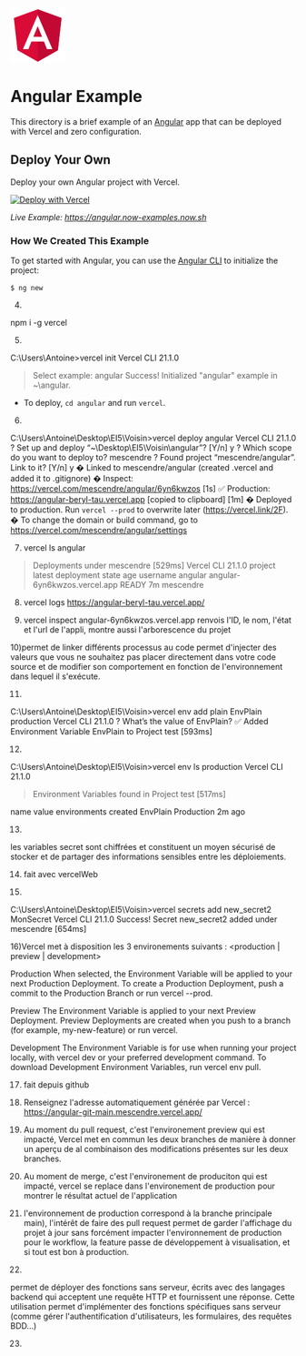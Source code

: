 ![Angular Logo](https://github.com/vercel/vercel/blob/master/packages/frameworks/logos/angular.svg)

# Angular Example

This directory is a brief example of an [Angular](https://angular.io/) app that can be deployed with Vercel and zero configuration.

## Deploy Your Own

Deploy your own Angular project with Vercel.

[![Deploy with Vercel](https://vercel.com/button)](https://vercel.com/import/project?template=https://github.com/vercel/vercel/tree/master/examples/angular)

_Live Example: https://angular.now-examples.now.sh_

### How We Created This Example

To get started with Angular, you can use the [Angular CLI](https://cli.angular.io/) to initialize the project:

```shell
$ ng new
```


4)
npm i -g vercel

5)
C:\Users\Antoine>vercel init
Vercel CLI 21.1.0
> Select example: angular
> Success! Initialized "angular" example in ~\angular.
- To deploy, `cd angular` and run `vercel`.

6)
C:\Users\Antoine\Desktop\EI5\Voisin>vercel deploy angular
Vercel CLI 21.1.0
? Set up and deploy “~\Desktop\EI5\Voisin\angular”? [Y/n] y
? Which scope do you want to deploy to? mescendre
? Found project “mescendre/angular”. Link to it? [Y/n] y
�  Linked to mescendre/angular (created .vercel and added it to .gitignore)
�  Inspect: https://vercel.com/mescendre/angular/6yn6kwzos [1s]
✅  Production: https://angular-beryl-tau.vercel.app [copied to clipboard] [1m]
�  Deployed to production. Run `vercel --prod` to overwrite later (https://vercel.link/2F).
�  To change the domain or build command, go to https://vercel.com/mescendre/angular/settings

7) vercel ls angular
> Deployments under mescendre [529ms]
Vercel CLI 21.1.0
  project    latest deployment               state    age    username
  angular    angular-6yn6kwzos.vercel.app    READY    7m     mescendre
  
8) vercel logs https://angular-beryl-tau.vercel.app/

9) vercel inspect angular-6yn6kwzos.vercel.app
renvois l'ID, le nom, l'état et l'url de l'appli, montre aussi l'arborescence du projet 

10)permet de linker différents processus au code
permet d'injecter des valeurs que vous ne souhaitez pas placer directement dans votre code source
et de modifier son comportement en fonction de l'environnement dans lequel il s'exécute.

11)
C:\Users\Antoine\Desktop\EI5\Voisin>vercel env add plain EnvPlain production
Vercel CLI 21.1.0
? What’s the value of EnvPlain?
✅  Added Environment Variable EnvPlain to Project test [593ms]

12)
C:\Users\Antoine\Desktop\EI5\Voisin>vercel env ls production
Vercel CLI 21.1.0
> Environment Variables found in Project test [517ms]

 name        value    environments        created
 EnvPlain             Production          2m ago
 
13)
les variables secret sont chiffrées et constituent un moyen sécurisé de stocker et de partager des informations sensibles entre les déploiements.

14) fait avec vercelWeb

15)
C:\Users\Antoine\Desktop\EI5\Voisin>vercel secrets add new_secret2 MonSecret
Vercel CLI 21.1.0
Success! Secret new_secret2 added under mescendre [654ms]

16)Vercel met à disposition les 3 environements suivants : <production | preview | development>

Production
When selected, the Environment Variable will be applied to your next Production Deployment.
To create a Production Deployment, push a commit to the Production Branch or run vercel --prod.

Preview
The Environment Variable is applied to your next Preview Deployment.
 Preview Deployments are created when you push to a branch (for example, my-new-feature) or run vercel.
 
Development
The Environment Variable is for use when running your project locally, with vercel dev or your preferred development command.
To download Development Environment Variables, run vercel env pull.

17) fait depuis github

18) Renseignez l'adresse automatiquement générée par Vercel : https://angular-git-main.mescendre.vercel.app/

19) Au moment du pull request, c'est l'environement preview qui est impacté, Vercel met en commun les deux branches de manière à donner un aperçu de al combinaison des modifications présentes sur les deux branches.

20) Au moment de merge, c'est l'environement de produciton qui est impacté, vercel  se replace dans l'environement de production pour montrer le résultat actuel de l'application

21) l'environnement de production correspond à la branche principale main), l'intérêt de faire des pull request permet de garder l'affichage du projet à jour sans forcément impacter l'environnement de production
pour le workflow, la feature passe de développement à visualisation, et si tout est bon à production.

22) 
permet de déployer des fonctions sans serveur, écrits avec des langages backend qui acceptent une requête HTTP et fournissent une réponse.
Cette utilisation permet d'implémenter des fonctions spécifiques sans serveur (comme gérer l'authentification d'utilisateurs, les formulaires, des requêtes BDD...)

23)
